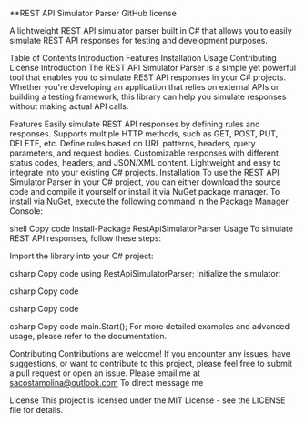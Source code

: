 **REST API Simulator Parser
GitHub license

A lightweight REST API simulator parser built in C# that allows you to easily simulate REST API responses for testing and development purposes.

Table of Contents
Introduction
Features
Installation
Usage
Contributing
License
Introduction
The REST API Simulator Parser is a simple yet powerful tool that enables you to simulate REST API responses in your C# projects. Whether you're developing an application that relies on external APIs or building a testing framework, this library can help you simulate responses without making actual API calls.

Features
Easily simulate REST API responses by defining rules and responses.
Supports multiple HTTP methods, such as GET, POST, PUT, DELETE, etc.
Define rules based on URL patterns, headers, query parameters, and request bodies.
Customizable responses with different status codes, headers, and JSON/XML content.
Lightweight and easy to integrate into your existing C# projects.
Installation
To use the REST API Simulator Parser in your C# project, you can either download the source code and compile it yourself or install it via NuGet package manager. To install via NuGet, execute the following command in the Package Manager Console:

shell
Copy code
Install-Package RestApiSimulatorParser
Usage
To simulate REST API responses, follow these steps:

Import the library into your C# project:

csharp
Copy code
using RestApiSimulatorParser;
Initialize the simulator:

csharp
Copy code


csharp
Copy code

csharp
Copy code
main.Start();
For more detailed examples and advanced usage, please refer to the documentation.

Contributing
Contributions are welcome! If you encounter any issues, have suggestions, or want to contribute to this project, please feel free to submit a pull request or open an issue. Please email me at sacostamolina@outlook.com To direct message me

License
This project is licensed under the MIT License - see the LICENSE file for details.

